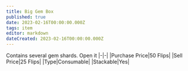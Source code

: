 ```yaml
---
title: Big Gem Box
published: true
date: 2023-02-16T00:00:00.000Z
tags: item
editor: markdown
dateCreated: 2023-02-16T00:00:00.000Z
---
```


Contains several gem shards. Open it
|-|-|
|Purchase Price|50 Flips|
|Sell Price|25 Flips|
|Type|Consumable|
|Stackable|Yes|

